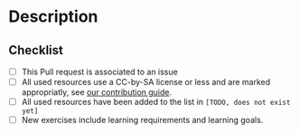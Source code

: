 # Description

<!-- Add a description of the changes -->

## Checklist

 - [ ] This Pull request is associated to an issue
 - [ ] All used resources use a CC-by-SA license or less and are marked appropriatly, see [our contribution guide](CONTRIBUTING.md).
 - [ ] All used resources have been added to the list in `[TODO, does not exist yet]`
 - [ ] New exercises include learning requirements and learning goals.
